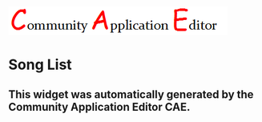 ![CAE](https://github.com/GHProjectsTest/application-63/blob/gh-pages/frontendComponent-64/img/logo.png)  

Song List
===================


This widget was automatically generated by the Community Application Editor CAE.  
---------------
